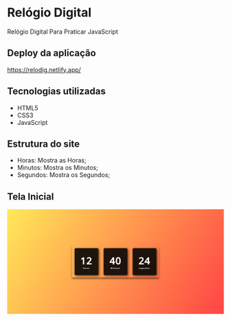 # Relógio Digital
Relógio Digital Para Praticar JavaScript

## Deploy da aplicação

https://relodig.netlify.app/

## Tecnologias utilizadas

+ HTML5
+ CSS3
+ JavaScript

## Estrutura do site

+ Horas: Mostra as Horas;
+ Minutos: Mostra os Minutos;
+ Segundos: Mostra os Segundos;

## Tela Inicial 

<img src="relogio-digital.png">